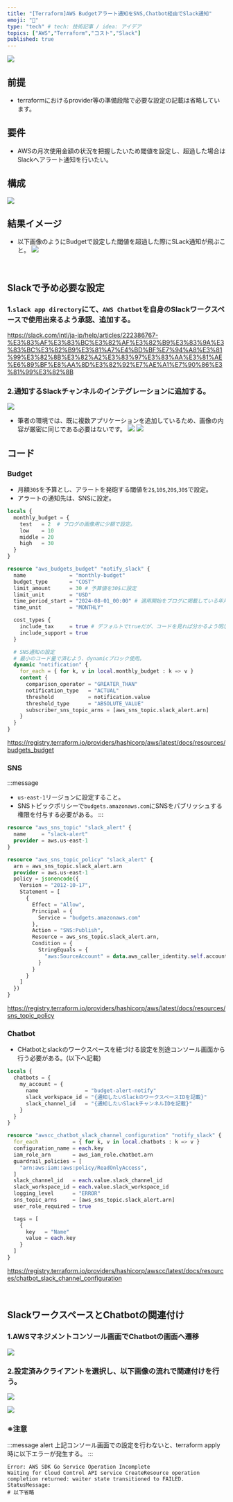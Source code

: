 ```yaml
---
title: "[Terraform]AWS Budgetアラート通知をSNS,Chatbot経由でSlack通知"
emoji: "🙆"
type: "tech" # tech: 技術記事 / idea: アイデア
topics: ["AWS","Terraform","コスト","Slack"]
published: true
---
```

![](/images/terraform_logo.png)

## 前提
- terraformにおけるprovider等の準備段階で必要な設定の記載は省略しています。

## 要件
- AWSの月次使用金額の状況を把握したいため閾値を設定し、超過した場合はSlackへアラート通知を行いたい。

## 構成
![](/images/alert/budget_slack_notify.png)

## 結果イメージ
- 以下画像のようにBudgetで設定した閾値を超過した際にSLack通知が飛ぶこと。
![](/images/alert/result.png)

&nbsp;
## Slackで予め必要な設定
### 1.`slack app directory`にて、`AWS Chatbot`を自身のSlackワークスペースで使用出来るよう承認、追加する。
https://slack.com/intl/ja-jp/help/articles/222386767-%E3%83%AF%E3%83%BC%E3%82%AF%E3%82%B9%E3%83%9A%E3%83%BC%E3%82%B9%E3%81%A7%E4%BD%BF%E7%94%A8%E3%81%99%E3%82%8B%E3%82%A2%E3%83%97%E3%83%AA%E3%81%AE%E6%89%BF%E8%AA%8D%E3%82%92%E7%AE%A1%E7%90%86%E3%81%99%E3%82%8B

### 2.通知するSlackチャンネルのインテグレーションに追加する。
![](/images/alert/slack_add_1.png)
- 筆者の環境では、既に複数アプリケーションを追加しているため、画像の内容が厳密に同じである必要はないです。
![](/images/alert/slack_add_2.png)
![](/images/alert/slack_add_3.png)
&nbsp;

## コード
### Budget
- 月額`30$`を予算とし、アラートを発砲する閾値を`2$`,`10$`,`20$`,`30$`で設定。
- アラートの通知先は、SNSに設定。

```hcl:budget.tf
locals {
  monthly_budget = {
    test   = 2  # ブログの画像用に少額で設定。
    low    = 10
    middle = 20
    high   = 30
  }
}

resource "aws_budgets_budget" "notify_slack" {
  name              = "monthly-budget"
  budget_type       = "COST"
  limit_amount      = 30 # 予算値を30$に設定
  limit_unit        = "USD"
  time_period_start = "2024-08-01_00:00" # 適用開始をブログに掲載している年月へ設定
  time_unit         = "MONTHLY"

  cost_types {
    include_tax     = true # デフォルトでtrueだが、コードを見れば分かるよう明示的に記載している
    include_support = true
  }

  # SNS通知の設定
  # 最小のコード量で済むよう、dynamicブロック使用。
  dynamic "notification" {
    for_each = { for k, v in local.monthly_budget : k => v }
    content {
      comparison_operator = "GREATER_THAN"
      notification_type   = "ACTUAL"
      threshold           = notification.value
      threshold_type      = "ABSOLUTE_VALUE"
      subscriber_sns_topic_arns = [aws_sns_topic.slack_alert.arn]
    }
  }
}
```
https://registry.terraform.io/providers/hashicorp/aws/latest/docs/resources/budgets_budget

### SNS
:::message
- `us-east-1`リージョンに設定すること。
- SNSトピックポリシーで`budgets.amazonaws.com`にSNSをパブリッシュする権限を付与する必要がある。
:::


```hcl:sns.tf
resource "aws_sns_topic" "slack_alert" {
  name     = "slack-alert"
  provider = aws.us-east-1
}

resource "aws_sns_topic_policy" "slack_alert" {
  arn = aws_sns_topic.slack_alert.arn
  provider = aws.us-east-1
  policy = jsonencode({
    Version = "2012-10-17",
    Statement = [
      {
        Effect = "Allow",
        Principal = {
          Service = "budgets.amazonaws.com"
        },
        Action = "SNS:Publish",
        Resource = aws_sns_topic.slack_alert.arn,
        Condition = {
          StringEquals = {
            "aws:SourceAccount" = data.aws_caller_identity.self.account_id
          }
        }
      }
    ]
  })
}
```
https://registry.terraform.io/providers/hashicorp/aws/latest/docs/resources/sns_topic_policy

### Chatbot
- CHatbotとslackのワークスペースを紐づける設定を別途コンソール画面から行う必要がある。(以下へ記載)

```hcl:chatbot.tf
locals {
  chatbots = {
    my_account = {
      name               = "budget-alert-notify"
      slack_workspace_id = "{通知したいSlackのワークスペースIDを記載}"
      slack_channel_id   = "{通知したいSlackチャンネルIDを記載}"
    }
  }
}

resource "awscc_chatbot_slack_channel_configuration" "notify_slack" {
  for_each           = { for k, v in local.chatbots : k => v }
  configuration_name = each.key
  iam_role_arn       = aws_iam_role.chatbot.arn
  guardrail_policies = [
    "arn:aws:iam::aws:policy/ReadOnlyAccess",
  ]
  slack_channel_id   = each.value.slack_channel_id
  slack_workspace_id = each.value.slack_workspace_id
  logging_level      = "ERROR"
  sns_topic_arns     = [aws_sns_topic.slack_alert.arn]
  user_role_required = true

  tags = [
    {
      key   = "Name"
      value = each.key
    }
  ]
}
```

https://registry.terraform.io/providers/hashicorp/awscc/latest/docs/resources/chatbot_slack_channel_configuration

&nbsp;
## SlackワークスペースとChatbotの関連付け
### 1.AWSマネジメントコンソール画面でChatbotの画面へ遷移
![](/images/alert/chatbot_console_0.png)

### 2.設定済みクライアントを選択し、以下画像の流れで関連付けを行う。
![](/images/alert/chatbot_console_1.png)

![](/images/alert/chatbot_console_2.png)

### ※注意
:::message alert
上記コンソール画面での設定を行わないと、terraform apply時に以下エラーが発生する。
:::

```shell:エラーメッセージ
Error: AWS SDK Go Service Operation Incomplete
Waiting for Cloud Control API service CreateResource operation completion returned: waiter state transitioned to FAILED. StatusMessage:
# 以下省略
```

